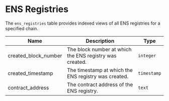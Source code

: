 # ENS Registries

The `ens_registries` table provides indexed views of all ENS registries for a specified chain.

| Name                | Description                                                                 | Type        |
| --------- | --------- | --------------------------------------------------------------------------- |
| created_block_number | The block number at which the ENS registry was created. | `integer` |
| created_timestamp | The timestamp at which the ENS registry was created. | `timestamp` |
| contract_address | The contract address of the ENS registry. | `text` |
